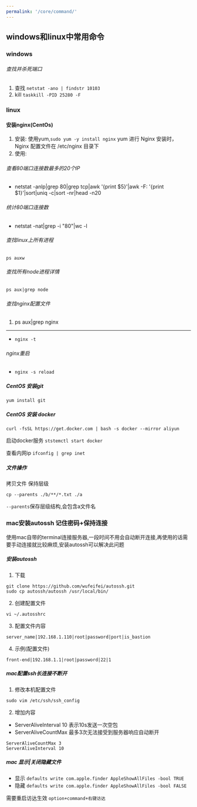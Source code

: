 ```yaml
---
permalink: '/core/command/'
---
```

## windows和linux中常用命令
### windows
###### 查找并杀死端口
1. 查找 `netstat -ano | findstr 10103`
2. kill `taskkill -PID 25280 -F`

### linux
#### 安装nginx(CentOs)
1. 安装: 使用yum,`sudo yum -y install nginx`
    yum 进行 Nginx 安装时，Nginx 配置文件在 /etc/nginx 目录下
2. 使用: 



###### 查看80端口连接数最多的20个IP
- netstat -anlp|grep 80|grep tcp|awk '{print $5}'|awk -F: '{print $1}'|sort|uniq -c|sort -nr|head -n20

###### 统计80端口连接数
- netstat -nat|grep -i "80"|wc -l

###### 查找linux上所有进程
`ps auxw`
###### 查找所有node进程详情
`ps aux|grep node`
###### 查找nginx配置文件
1. ps aux|grep nginx
---
- `nginx -t`

###### nginx重启
- `nginx -s reload`

##### CentOS 安装git
`yum install git`

##### CentOS 安装 docker

`curl -fsSL https://get.docker.com | bash -s docker --mirror aliyun`

启动docker服务
`ststemctl start docker`

查看内网ip
`ifconfig | grep inet`

##### 文件操作
拷贝文件 保持层级

`cp --parents ./b/**/*.txt ./a`

`--parents`保存层级结构,会包含a文件名

 ### mac安装autossh 记住密码+保持连接
 使用mac自带的terminal连接服务器,一段时间不用会自动断开连接,再使用的话需要手动连接就比较麻烦,安装autossh可以解决此问题
##### 安装autossh
1. 下载
```terminal
git clone https://github.com/wufeifei/autossh.git
sudo cp autossh/autossh /usr/local/bin/
```
2. 创建配置文件
```
vi ~/.autosshrc
```
3. 配置文件内容
```
server_name|192.168.1.110|root|password|port|is_bastion
```
4. 示例(配置文件)
```
front-end|192.168.1.1|root|password|22|1
```
##### mac配置ssh长连接不断开
1. 修改本机配置文件
```
sudo vim /etc/ssh/ssh_config
```
2. 增加内容
- ServerAliveInterval 10 表示10s发送一次空包
- ServerAliveCountMax 最多3次无法接受到服务器响应自动断开
```
ServerAliveCountMax 3
ServerAliveInterval 10
```

##### mac 显示|关闭隐藏文件
- 显示 `defaults write com.apple.finder AppleShowAllFiles -bool TRUE`
- 隐藏 `defaults write com.apple.finder AppleShowAllFiles -bool FALSE`

需要重启访达生效 `option+command+右键访达`
